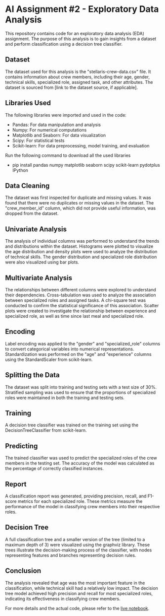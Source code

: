 # AI Assignment #2 - Exploratory Data Analysis

This repository contains code for an exploratory data analysis (EDA) assignment. The purpose of this analysis is to gain insights from a dataset and perform classification using a decision tree classifier.

## Dataset

The dataset used for this analysis is the "stellaris-crew-data.csv" file. It contains information about crew members, including their age, gender, technical skills, specialized role, assigned task, and other attributes. The dataset is sourced from [link to the dataset source, if applicable].

## Libraries Used

The following libraries were imported and used in the code:

- Pandas: For data manipulation and analysis
- Numpy: For numerical computations
- Matplotlib and Seaborn: For data visualization
- Scipy: For statistical tests
- Scikit-learn: For data preprocessing, model training, and evaluation

Run the following command to download all the used libraries<br/>
- pip install pandas numpy matplotlib seaborn scipy scikit-learn pydotplus IPython


## Data Cleaning

The dataset was first inspected for duplicate and missing values. It was found that there were no duplicates or missing values in the dataset. The "crew_member_id" column, which did not provide useful information, was dropped from the dataset.

## Univariate Analysis

The analysis of individual columns was performed to understand the trends and distributions within the dataset. Histograms were plotted to visualize the age distribution and density plots were used to analyze the distribution of technical skills. The gender distribution and specialized role distribution were also visualized using bar plots.

## Multivariate Analysis

The relationships between different columns were explored to understand their dependencies. Cross-tabulation was used to analyze the association between specialized roles and assigned tasks. A chi-square test was conducted to confirm the statistical significance of this association. Scatter plots were created to investigate the relationship between experience and specialized role, as well as time since last meal and specialized role.

## Encoding

Label encoding was applied to the "gender" and "specialized_role" columns to convert categorical variables into numerical representations. Standardization was performed on the "age" and "experience" columns using the StandardScaler from scikit-learn.

## Splitting the Data

The dataset was split into training and testing sets with a test size of 30%. Stratified sampling was used to ensure that the proportions of specialized roles were maintained in both the training and testing sets.

## Training

A decision tree classifier was trained on the training set using the DecisionTreeClassifier from scikit-learn.

## Predicting

The trained classifier was used to predict the specialized roles of the crew members in the testing set. The accuracy of the model was calculated as the percentage of correctly classified instances.

## Report

A classification report was generated, providing precision, recall, and F1-score metrics for each specialized role. These metrics measure the performance of the model in classifying crew members into their respective roles.

## Decision Tree

A full classification tree and a smaller version of the tree (limited to a maximum depth of 3) were visualized using the graphviz library. These trees illustrate the decision-making process of the classifier, with nodes representing features and branches representing decision rules.

## Conclusion

The analysis revealed that age was the most important feature in the classification, while technical skill had a relatively low impact. The decision tree model achieved high precision and recall for most specialized roles, indicating its effectiveness in classifying crew members.

For more details and the actual code, please refer to the [live notebook](https://colab.research.google.com/drive/161q5y_9IIcrU401uiVk2o-XlHLC7RCef?usp=sharing).

